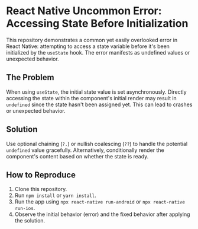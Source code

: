 # React Native Uncommon Error: Accessing State Before Initialization

This repository demonstrates a common yet easily overlooked error in React Native: attempting to access a state variable before it's been initialized by the `useState` hook. The error manifests as undefined values or unexpected behavior.

## The Problem

When using `useState`, the initial state value is set asynchronously.  Directly accessing the state within the component's initial render may result in `undefined` since the state hasn't been assigned yet.  This can lead to crashes or unexpected behavior.

## Solution

Use optional chaining (`?.`) or nullish coalescing (`??`) to handle the potential `undefined` value gracefully.  Alternatively, conditionally render the component's content based on whether the state is ready.

## How to Reproduce

1. Clone this repository.
2. Run `npm install` or `yarn install`.
3. Run the app using `npx react-native run-android` or `npx react-native run-ios`.
4. Observe the initial behavior (error) and the fixed behavior after applying the solution.
